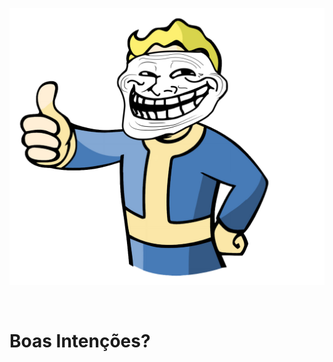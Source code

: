 <!-- .slide: data-transition="fade" -->
![troll](img/troll.png) <!-- .element: style="border: none;box-shadow: 0 0 0;width: 40%" -->

<br>

# Boas Intenções?
